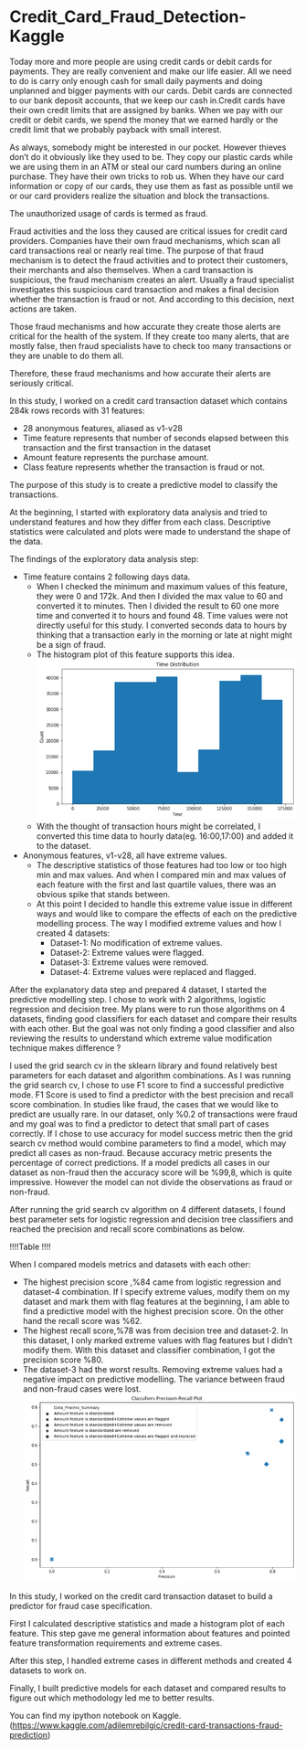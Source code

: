 # Credit_Card_Fraud_Detection-Kaggle

Today more and more people are using credit cards or debit cards for payments. They are really convenient and make our life easier. All we need to do is carry only enough cash for small daily payments and doing unplanned and bigger payments with our cards.
Debit  cards are connected to our bank deposit accounts, that we keep our cash in.Credit cards have their own credit limits that are assigned by banks. When we pay with our credit or debit cards, we spend the money that we earned hardly or the credit limit that we probably payback with small interest.

As always, somebody might be interested in our pocket. However thieves don’t do it obviously like they used to be. They copy our plastic cards while we are using them in an ATM or steal our card numbers during an online purchase. They have their own tricks to rob us. When they have our card information or copy of our cards, they use them as fast as possible until we or our card providers realize the situation and block the transactions.

The unauthorized usage of cards is termed as fraud.

Fraud activities and the loss they caused are critical issues for credit card providers. Companies have their own fraud mechanisms, which scan all card transactions real or nearly real time. The purpose of that fraud mechanism is to detect the fraud activities and to protect their customers, their merchants and also themselves. When a card transaction is suspicious, the fraud mechanism creates an alert. Usually a fraud specialist investigates this suspicious card transaction and makes a final decision whether the transaction is fraud or not. And according to this decision, next actions are taken. 

Those fraud mechanisms and how accurate they create those alerts are critical for the health of the system. If they create too many alerts, that are mostly false, then fraud specialists have to check too many transactions or they are unable to do them all.

Therefore, these fraud mechanisms and how accurate their alerts are seriously critical.

In this study, I worked on a credit card transaction dataset which contains 284k rows records with 31 features:

- 28 anonymous features, aliased as v1-v28
- Time feature represents that number of seconds elapsed between this transaction and the first transaction in the dataset
- Amount feature represents the purchase amount.
- Class feature represents whether the transaction is fraud or not.

The purpose of this study is to create a predictive model to classify the transactions.

At the beginning, I started with exploratory data analysis and tried to understand features and how they differ from each class. Descriptive statistics were calculated and plots were made to understand the shape of the data.

The findings of the exploratory data analysis step:
- Time feature contains 2 following days data. 
  - When I checked the minimum and maximum values of this feature, they were 0 and 172k. And then I divided the max value to 60 and converted it to minutes. Then I divided the result to 60 one more time and converted it to hours and found 48. Time values were not directly useful for this study. I converted seconds data to hours by thinking that a transaction early in the morning or late at night might be a sign of fraud. 
  - The histogram plot of this feature supports this idea.
 ![](images/Graph_1_Time_histogram.png)
  - With the thought of transaction hours might be correlated, I converted this time data to hourly data(eg. 16:00,17:00) and added it to the dataset.
- Anonymous features, v1-v28, all have extreme values.
  - The descriptive statistics of those features had too low or too high min and max values. And when I compared min and max values of each feature with the first and last quartile values, there was an obvious spike that stands between.
  - At this point I decided to handle this extreme value issue in different ways and would like to compare the effects of each on the predictive modelling process. The way I modified extreme values and how I created 4 datasets:
    - Dataset-1: No modification of extreme values.
    - Dataset-2: Extreme values were flagged.
    - Dataset-3: Extreme values were removed.
    - Dataset-4: Extreme values were replaced and flagged.

After the explanatory data step and prepared 4 dataset, I started the predictive modelling step. I chose to work with 2 algorithms, logistic regression and decision tree. My plans were to run those algorithms on 4 datasets, finding good classifiers for each dataset and compare their results with each other. But the goal was not only finding a good classifier and also reviewing the results to understand which extreme value modification technique makes difference ? 

I used the grid search cv in the sklearn library and found relatively best parameters for each dataset and algorithm combinations. As I was running the grid search cv, I chose to use F1 score to find a successful predictive mode. F1 Score is used to find a predictor with the best precision and recall score combination. In studies like fraud, the cases that we would like to predict are usually rare. In our dataset, only %0.2 of transactions were fraud and my goal was to find a predictor to detect that small part of cases correctly. If I chose to use accuracy for model success metric then the grid search cv method would combine parameters to find a model, which may predict all cases as non-fraud. Because accuracy metric presents the percentage of correct predictions. If a model predicts all cases in our dataset as non-fraud then the accuracy score will be %99,8, which is quite impressive. However the model can not divide the observations as fraud or non-fraud.

After running the grid search cv algorithm on 4 different datasets, I found best parameter sets for logistic regression and decision tree classifiers and reached the precision and recall score combinations as below.

!!!!Table !!!!

When I compared models metrics and datasets with each other:
- The highest precision score ,%84 came from logistic regression and dataset-4 combination. If I specify extreme values, modify them on my dataset and mark them with flag features at the beginning, I am able to find a predictive model with the highest precision score. On the other hand the recall score was %62.
- The highest recall score,%78 was from decision tree and dataset-2. In this dataset, I only marked extreme values with flag features but I didn’t modify them. With this dataset and classifier combination, I got the precision score %80. 
- The dataset-3 had the worst results. Removing extreme values had a negative impact on predictive modelling. The variance between fraud and non-fraud cases were lost. 
![](images/Graph_3_Classifiers_precision_recall_score.png)

In this study, I worked on the credit card transaction dataset to build a predictor for fraud case specification.

First I calculated descriptive statistics and made a histogram plot of each feature. This step gave me general information about features and pointed feature transformation requirements and extreme cases.

After this step, I handled extreme cases in different methods and created 4 datasets to work on. 

Finally, I built predictive models for each dataset and compared results to figure out which methodology led me to better results.

You can find my ipython notebook on Kaggle.
(https://www.kaggle.com/adilemrebilgic/credit-card-transactions-fraud-prediction)
